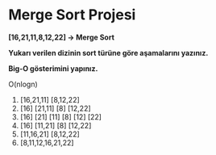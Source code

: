 # Merge Sort Projesi

**[16,21,11,8,12,22] -> Merge Sort**

**Yukarı verilen dizinin sort türüne göre aşamalarını yazınız.**

**Big-O gösterimini yapınız.**

O(nlogn)

1. [16,21,11] [8,12,22]  
2. [16] [21,11] [8] [12,22]  
3. [16] [21] [11] [8] [12] [22]  
4. [16] [11,21] [8] [12,22]  
5. [11,16,21] [8,12,22]  
6. [8,11,12,16,21,22]  
